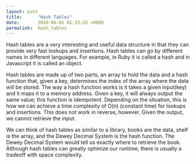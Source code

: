 ```yaml
---
layout: post
title:      "Hash Tables"
date:       2020-06-01 01:33:26 +0000
permalink:  hash_tables
---
```



Hash tables are a very interesting and useful data structure in that they can provide very fast lookups and insertions. Hash tables can go by different names in different languages. For example, in Ruby it is called a hash and in Javascript it is called an object. 

Hash tables are made up of two parts, an array to hold the data and a hash function that, given a key, determines the index of the array where the data will be stored. The way a hash function works is it takes a given input(key) and it maps it to a memory address. Given a key, it will always output the same value; this function is idempotent. Depending on the situation, this is how we can achieve a time complexity of O(n) (constant time) for lookups and insertions. This does not work in reverse, however. Given the output, we cannot retrieve the input. 

We can think of hash tables as similar to a library, books are the data, shelf is the array, and the Dewey Decimal System is the hash function. The Dewey Decimal System would tell us exactly where to retrieve the book. Although hash tables can greatly optimize our runtime, there is usually a tradeoff with space complexity.
